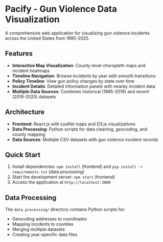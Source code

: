 # Pacify - Gun Violence Data Visualization

A comprehensive web application for visualizing gun violence incidents across the United States from 1995-2025.

## Features

- **Interactive Map Visualization**: County-level choropleth maps and incident heatmaps
- **Timeline Navigation**: Browse incidents by year with smooth transitions
- **Policy Timeline**: View gun policy changes by state over time
- **Incident Details**: Detailed information panels with nearby incident data
- **Multiple Data Sources**: Combines historical (1985-2018) and recent (2019-2025) datasets

## Architecture

- **Frontend**: React.js with Leaflet maps and D3.js visualizations
- **Data Processing**: Python scripts for data cleaning, geocoding, and county mapping
- **Data Sources**: Multiple CSV datasets with gun violence incident records

## Quick Start

1. Install dependencies: `npm install` (frontend) and `pip install -r requirements.txt` (data processing)
2. Start the development server: `npm start` (frontend)
3. Access the application at `http://localhost:3000`

## Data Processing

The `data_processing/` directory contains Python scripts for:
- Geocoding addresses to coordinates
- Mapping incidents to counties
- Merging multiple datasets
- Creating year-specific data files
